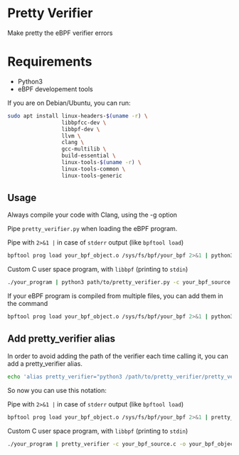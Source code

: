 # Pretty Verifier

Make pretty the eBPF verifier errors

# Requirements

- Python3
- eBPF developement tools

If you are on Debian/Ubuntu, you can run:

```bash
sudo apt install linux-headers-$(uname -r) \
                 libbpfcc-dev \
                 libbpf-dev \
                 llvm \
                 clang \
                 gcc-multilib \
                 build-essential \
                 linux-tools-$(uname -r) \
                 linux-tools-common \
                 linux-tools-generic
```

## Usage

Always compile your code with Clang, using the -g option

Pipe `pretty_verifier.py` when loading the eBPF program.

Pipe with `2>&1 |` in case of `stderr` output (like `bpftool load`)

```bash
bpftool prog load your_bpf_object.o /sys/fs/bpf/your_bpf 2>&1 | python3 path/to/pretty_verifier.py -c your_bpf_source.c -o your_bpf_object.o
```
Custom C user space program, with `libbpf` (printing to `stdin`)

```bash
./your_program | python3 path/to/pretty_verifier.py -c your_bpf_source.c -o your_bpf_object.o
```
If your eBPF program is compiled from multiple files, you can add them in the command

```bash
bpftool prog load your_bpf_object.o /sys/fs/bpf/your_bpf 2>&1 | python3 path/to/pretty_verifier.py -c your_bpf_source.c your_bpf_library.h -o your_bpf_object.o
```

## Add pretty_verifier alias

In order to avoid adding the path of the verifier each time calling it, you can add a pretty_verifier alias.

```bash
echo 'alias pretty_verifier="python3 /path/to/pretty_verifier/pretty_verifier.py"' >> ~/.bashrc
```

So now you can use this notation:

Pipe with `2>&1 |` in case of `stderr` output (like `bpftool load`)

```bash
bpftool prog load your_bpf_object.o /sys/fs/bpf/your_bpf 2>&1 | pretty_verifier -c your_bpf_source.c -o your_bpf_object.o
```
Custom C user space program, with `libbpf` (printing to `stdin`)

```bash
./your_program | pretty_verifier -c your_bpf_source.c -o your_bpf_object.o
```



